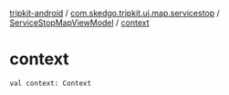[tripkit-android](../../index.md) / [com.skedgo.tripkit.ui.map.servicestop](../index.md) / [ServiceStopMapViewModel](index.md) / [context](./context.md)

# context

`val context: Context`